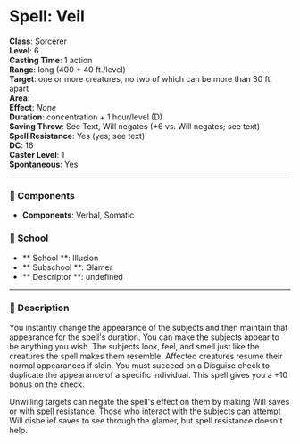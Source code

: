 
# Spell: Veil
**Class**: Sorcerer  
**Level**: 6  
**Casting Time**: 1 action  
**Range**: long (400 + 40 ft./level)  
**Target**: one or more creatures, no two of which can be more than 30 ft. apart  
**Area**:   
**Effect**: _None_  
**Duration**: concentration + 1 hour/level (D)  
**Saving Throw**: See Text, Will negates (+6 vs. Will negates; see text)  
**Spell Resistance**: Yes (yes; see text)  
**DC**: 16  
**Caster Level**: 1  
**Spontaneous**: Yes

---

### 🔮 Components
- **Components**: Verbal, Somatic

### 🏫 School
- ** School **: Illusion
- ** Subschool **: Glamer
- ** Descriptor **: undefined
---

### 📜 Description
You instantly change the appearance of the subjects and then maintain that appearance for the spell's duration. You can make the subjects appear to be anything you wish. The subjects look, feel, and smell just like the creatures the spell makes them resemble. Affected creatures resume their normal appearances if slain. You must succeed on a Disguise check to duplicate the appearance of a specific individual. This spell gives you a +10 bonus on the check.

Unwilling targets can negate the spell's effect on them by making Will saves or with spell resistance. Those who interact with the subjects can attempt Will disbelief saves to see through the glamer, but spell resistance doesn't help.
